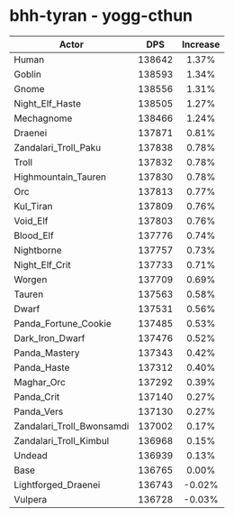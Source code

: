 # bhh-tyran - yogg-cthun
| Actor | DPS | Increase |
|---|:---:|:---:|
|Human|138642|1.37%|
|Goblin|138593|1.34%|
|Gnome|138556|1.31%|
|Night_Elf_Haste|138505|1.27%|
|Mechagnome|138466|1.24%|
|Draenei|137871|0.81%|
|Zandalari_Troll_Paku|137838|0.78%|
|Troll|137832|0.78%|
|Highmountain_Tauren|137830|0.78%|
|Orc|137813|0.77%|
|Kul_Tiran|137809|0.76%|
|Void_Elf|137803|0.76%|
|Blood_Elf|137776|0.74%|
|Nightborne|137757|0.73%|
|Night_Elf_Crit|137733|0.71%|
|Worgen|137709|0.69%|
|Tauren|137563|0.58%|
|Dwarf|137531|0.56%|
|Panda_Fortune_Cookie|137485|0.53%|
|Dark_Iron_Dwarf|137476|0.52%|
|Panda_Mastery|137343|0.42%|
|Panda_Haste|137312|0.40%|
|Maghar_Orc|137292|0.39%|
|Panda_Crit|137140|0.27%|
|Panda_Vers|137130|0.27%|
|Zandalari_Troll_Bwonsamdi|137002|0.17%|
|Zandalari_Troll_Kimbul|136968|0.15%|
|Undead|136939|0.13%|
|Base|136765|0.00%|
|Lightforged_Draenei|136743|-0.02%|
|Vulpera|136728|-0.03%|
